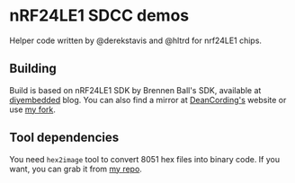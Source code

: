 nRF24LE1 SDCC demos
===================

Helper code written by @derekstavis and @hltrd for nrf24LE1 chips.

Building
--------

Build is based on nRF24LE1 SDK by Brennen Ball's SDK, available at 
[diyembedded](http://blog.diyembedded.com/2010/06/nrf24le1-sdk-for-sdcc.html)
blog. You can also find a mirror at 
[DeanCording's](https://github.com/DeanCording/nRF24LE1_SDK) website or use 
[my fork](git@github.com:derekstavis/nrf24le1-sdk.git).

Tool dependencies
-----------------

You need `hex2image` tool to convert 8051 hex files into binary code. If you 
want, you can grab it from [my repo](git@github.com:derekstavis/hex2image.git).